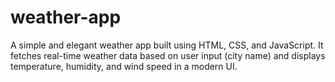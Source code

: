 # weather-app
A simple and elegant weather app built using HTML, CSS, and JavaScript. It fetches real-time weather data based on user input (city name) and displays temperature, humidity, and wind speed in a modern UI.
